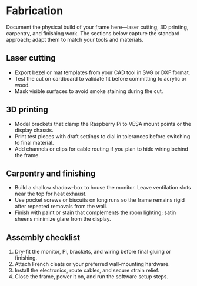 # Fabrication

Document the physical build of your frame here—laser cutting, 3D printing, carpentry, and finishing work. The sections below capture the standard approach; adapt them to match your tools and materials.

## Laser cutting
- Export bezel or mat templates from your CAD tool in SVG or DXF format.
- Test the cut on cardboard to validate fit before committing to acrylic or wood.
- Mask visible surfaces to avoid smoke staining during the cut.

## 3D printing
- Model brackets that clamp the Raspberry Pi to VESA mount points or the display chassis.
- Print test pieces with draft settings to dial in tolerances before switching to final material.
- Add channels or clips for cable routing if you plan to hide wiring behind the frame.

## Carpentry and finishing
- Build a shallow shadow-box to house the monitor. Leave ventilation slots near the top for heat exhaust.
- Use pocket screws or biscuits on long runs so the frame remains rigid after repeated removals from the wall.
- Finish with paint or stain that complements the room lighting; satin sheens minimize glare from the display.

## Assembly checklist
1. Dry-fit the monitor, Pi, brackets, and wiring before final gluing or finishing.
2. Attach French cleats or your preferred wall-mounting hardware.
3. Install the electronics, route cables, and secure strain relief.
4. Close the frame, power it on, and run the software setup steps.
